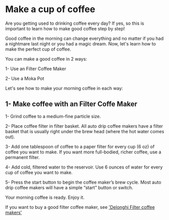 # Make a cup of coffee
Are you getting used to drinking coffee every day? If yes, so this is important to learn how to make good coffee step by step!

Good coffee in the morning can change everything and no matter if you had a nightmare last night or you had a magic dream.
Now, let's learn how to make the perfect cup of coffee.

You can make a good coffee in 2 ways:

1- Use an Filter Coffee Maker

2- Use a Moka Pot

Let's see how to make your morning coffee in each way:

## 1- Make coffee with an Filter Coffe Maker
1- Grind coffee to a medium-fine particle size. 

2- Place coffee filter in filter basket. All auto drip coffee makers have a filter basket that is usually right under the brew head (where the hot water comes out).

3- Add one tablespoon of coffee to a paper filter for every cup (6 oz) of coffee you want to make. If you want more full-bodied, richer coffee, use a permanent filter. 

4- Add cold, filtered water to the reservoir. Use 6 ounces of water for every cup of coffee you want to make. 

5- Press the start button to begin the coffee maker’s brew cycle. Most auto drip coffee makers will have a simple “start” button or switch.

Your morning coffee is ready. Enjoy it.

If you want to buy a good filter coffee maker, see ['Delonghi Filter coffee makers'](https://www.delonghi.com/en-gb/products/coffee/filter-coffee-makers/c/filter_coffee_makers)
